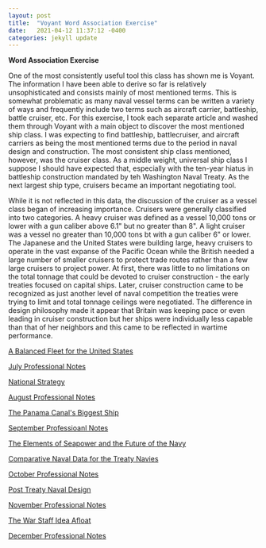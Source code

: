 ```yaml
---
layout: post
title:  "Voyant Word Association Exercise"
date:   2021-04-12 11:37:12 -0400
categories: jekyll update
---
```


**Word Association Exercise**

One of the most consistently useful tool this class has shown me is Voyant.  The information I have been able to derive so far is relatively unsophisticated and consists mainly of most mentioned terms.  This is somewhat problematic
as many naval vessel terms can be written a variety of ways and frequently include two terms such as aircraft carrier, battleship, battle cruiser, etc.  For this exercise, I took each separate article and washed them through
Voyant with a main object to discover the most mentioned ship class.  I was expecting to find battleship, battlecruiser, and aircraft carriers as being the most mentioned terms due to the period in naval design and construction.
The most consistent ship class mentioned, however, was the cruiser class.  As a middle weight, universal ship class I suppose I should have expected that, especially with the ten-year hiatus in battleship
construction mandated by teh Washington Naval Treaty.  As the next largest ship type, cruisers became an important negotiating tool.

While it is not reflected in this data, the discussion of the cruiser as a vessel class began of increasing importance.  Cruisers were generally classified into two categories.  A
heavy cruiser was defined as a vessel 10,000 tons or lower with a gun caliber above 6.1" but no greater than 8".  A light cruiser was a vessel no greater than 10,000 tons bt with a gun caliber
6" or lower.  The Japanese and the United States were building large, heavy cruisers to operate in the vast expanse of the Pacific Ocean while the British needed a large number of smaller cruisers
to protect trade routes rather than a few large cruisers to project power.  At first, there was little to no limitations on the total tonnage that could be devoted to cruiser construction - the early treaties
focused on capital ships.  Later, cruiser construction came to be recognized as just another level of naval competition the treaties were trying to limit and total tonnage ceilings were negotiated.  The difference
in design philosophy made it appear that Britain was keeping pace or even leading in cruiser construction but her ships were individually less capable than that of her neighbors
and this came to be reflected in wartime performance.


[A Balanced Fleet for the United States](https://voyant-tools.org/?corpus=8b3fcb180f589ff903a57d28e74dfe52)

[July Professional Notes](https://voyant-tools.org/?corpus=f7ca096904fafe6b861b776c41018954)

[National Strategy](https://voyant-tools.org/?corpus=a49339d8109450258928357c2da86557)

[August Professional Notes](https://voyant-tools.org/?corpus=91a8a7d843a9cc947d712404d297b9f7)

[The Panama Canal's Biggest Ship](https://voyant-tools.org/?corpus=6cedd9bafe87e20aaccab11445dd9bf2)

[September Professioanl Notes](https://voyant-tools.org/?corpus=99746ded233b7944ff76677ecdb08246)

[The Elements of Seapower and the Future of the Navy](https://voyant-tools.org/?corpus=680af977887635adde83e8148fbe0fa2)

[Comparative Naval Data for the Treaty Navies](https://voyant-tools.org/?corpus=879ba3ad235c412c965cbb24c771201f)

[October Professional Notes](https://voyant-tools.org/?corpus=9082cf248d672ed83ff4fcc4d1fd4ce2)

[Post Treaty Naval Design](https://voyant-tools.org/?corpus=5d2bd6767f0de69ba541a72108d7625d)

[November Professional Notes](https://voyant-tools.org/?corpus=77f5a014a34881a20a178ff579191a4a)

[The War Staff Idea Afloat](https://voyant-tools.org/?corpus=413679bece036d105444f6e47fa1df25)

[December Professional Notes](https://voyant-tools.org/?corpus=80e8267aba3430d59a89671283ea44a5)




